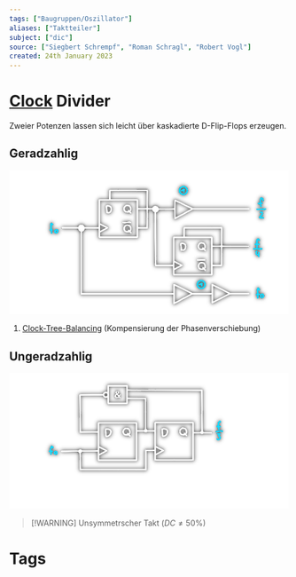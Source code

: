 ```yaml
---
tags: ["Baugruppen/Oszillator"]
aliases: ["Taktteiler"]
subject: ["dic"]
source: ["Siegbert Schrempf", "Roman Schragl", "Robert Vogl"]
created: 24th January 2023
---
```


# [Clock](Clock%20Generierung.md) Divider

Zweier Potenzen lassen sich leicht über kaskadierte D-Flip-Flops erzeugen.

## Geradzahlig 

![c-div-2](../assets/c-div-2.png)

1. [Clock-Tree-Balancing](Clock%20Tree%20Balancing.md) (Kompensierung der Phasenverschiebung)

## Ungeradzahlig

![1150](../assets/c-div3.png)

>[!WARNING] Unsymmetrscher Takt ($DC\neq 50\%$)

# Tags